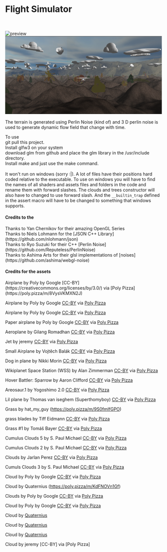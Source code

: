 <h1>Flight Simulator </h1>
<br><br>
<img alt="preview" src="ScreenShots/Game.gif" >

<img alt="preview" src="ScreenShots/Game.png" >

The terrain is generated using Perlin Noise (kind of) and 3 D perlin noise is used to generate dynamic flow field that change with time. 

To use
<br>
git pull this project. 
<br>
Install glfw3 on your system
<br>
download glm from github and place the glm library in the /usr/include directory.
<br>
Install make and just use the make command.
<br><br>
It won't run on windows (sorry :|). A lot of files have their positions hard coded relative to the executable. To use on windows you will have to find the names of all shaders and assets files and folders in the code and rename them with forward slashes. The clouds and trees constructor will also have to changed to use forward slash. And the `__builtin_trap` defined in the assert macro will have to be changed to something that windows supports.

<h4>Credits to the</h4>
Thanks to Yan Chernikov for their amazing OpenGL Series
<br>
Thanks to Niels Lohmann for the [JSON C++ Library](https://github.com/nlohmann/json)
<br>
Thanks to Ryo Suzuki for their C++ [Perlin Noise](https://github.com/Reputeless/PerlinNoise)
<br>
Thanks to Ashima Arts for their glsl implementations of [noises](https://github.com/ashima/webgl-noise) 

<h4>Credits for the assets </h4>
Airplane by Poly by Google [CC-BY](https://creativecommons.org/licenses/by/3.0/) via [Poly Pizza](https://poly.pizza/m/8VysVKMXN2J)

Airplane by Poly by Google [CC-BY](https://creativecommons.org/licenses/by/3.0/) via [Poly Pizza](https://poly.pizza/m/8ciDd9k8wha)

Airplane by Poly by Google [CC-BY](https://creativecommons.org/licenses/by/3.0/) via [Poly Pizza](https://poly.pizza/m/a3XrQkLNna9)

Paper airplane by Poly by Google [CC-BY](https://creativecommons.org/licenses/by/3.0/) via [Poly Pizza](https://poly.pizza/m/75WQH5E29tF)

Aeroplane by Gilang Romadhan [CC-BY](https://creativecommons.org/licenses/by/3.0/) via [Poly Pizza](https://poly.pizza/m/9VeIc0cybp4)

Jet by jeremy [CC-BY](https://creativecommons.org/licenses/by/3.0/) via [Poly Pizza](https://poly.pizza/m/6fyLMORhgGK)

Small Airplane by Vojtěch Balák [CC-BY](https://creativecommons.org/licenses/by/3.0/) via [Poly Pizza](https://poly.pizza/m/7cvx6ex-xfL)

Dog in plane by Nikki Morin [CC-BY](https://creativecommons.org/licenses/by/3.0/) via [Poly Pizza](https://poly.pizza/m/6Y6MQye_n1h)

Wikiplanet Space Station (WSS) by Alan Zimmerman [CC-BY](https://creativecommons.org/licenses/by/3.0/) via [Poly Pizza](https://poly.pizza/m/emG0dq38D8f)

Hover Battler: Sparrow by Aaron Clifford [CC-BY](https://creativecommons.org/licenses/by/3.0/) via [Poly Pizza](https://poly.pizza/m/eGrzfhSGpOg)

Areosaur.1 by Yogoshimo 2.0 [CC-BY](https://creativecommons.org/licenses/by/3.0/) via [Poly Pizza](https://poly.pizza/m/f5rvt0Kbc49)

Lil plane by Thomas van iseghem (Superthomyboy) [CC-BY](https://creativecommons.org/licenses/by/3.0/) via [Poly Pizza](https://poly.pizza/m/5zd26VYRL2U)

Grass by hat_my_guy (https://poly.pizza/m/9S0fmIfGPO)

grass blades by Tiff Eidmann [CC-BY](https://creativecommons.org/licenses/by/3.0/) via [Poly Pizza](https://poly.pizza/m/7jaHZEe1exG)

Grass #1 by Tomáš Bayer [CC-BY](https://creativecommons.org/licenses/by/3.0/) via [Poly Pizza](https://poly.pizza/m/00rprwmzLKP)

Cumulus Clouds 5 by S. Paul Michael [CC-BY](https://creativecommons.org/licenses/by/3.0/) via [Poly Pizza](https://poly.pizza/m/25RmW99gwuv)

Cumulus Clouds 2 by S. Paul Michael [CC-BY](https://creativecommons.org/licenses/by/3.0/) via [Poly Pizza](https://poly.pizza/m/5ckRCisrnXh)    

Clouds by Jarlan Perez [CC-BY](https://creativecommons.org/licenses/by/3.0/) via [Poly Pizza](https://poly.pizza/m/b3Kia9N2fS2)

Cumuls Clouds 3 by S. Paul Michael [CC-BY](https://creativecommons.org/licenses/by/3.0/) via [Poly Pizza](https://poly.pizza/m/3wzu2FRYXUi)

Cloud by Poly by Google [CC-BY](https://creativecommons.org/licenses/by/3.0/) via [Poly Pizza](https://poly.pizza/m/44cGXp6_8WD)

Cloud by Quaternius (https://poly.pizza/m/KdFNOVn1Gf)

Clouds by Poly by Google [CC-BY](https://creativecommons.org/licenses/by/3.0/) via [Poly Pizza](https://poly.pizza/m/5vL346OfNST)

Cloud by Poly by Google [CC-BY](https://creativecommons.org/licenses/by/3.0/) via [Poly Pizza](https://poly.pizza/m/aQl2tRgDupm)

Cloud by [Quaternius](https://poly.pizza/m/P1cMV8qtN2)

Cloud by [Quaternius](https://poly.pizza/m/pjiBiLJwAl)

Cloud by [Quaternius](https://poly.pizza/m/F6DzCxDz6I)

Cloud by jeremy [CC-BY] via [Poly Pizza]